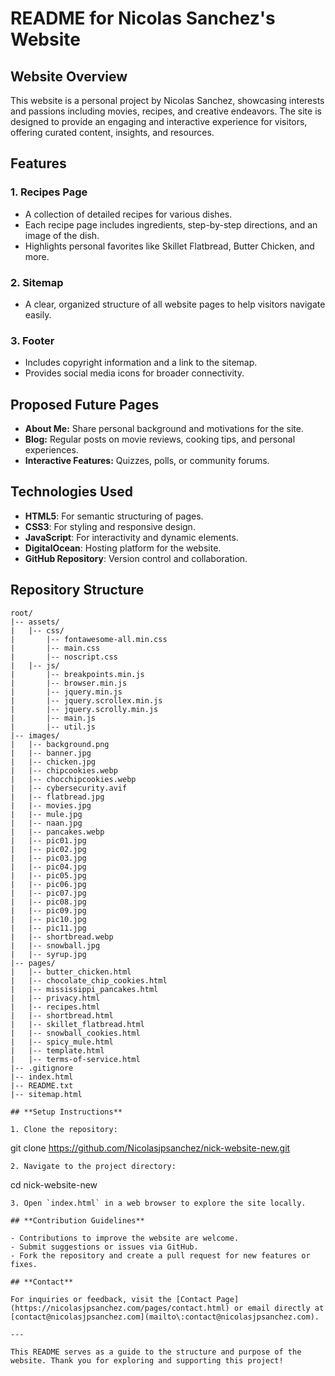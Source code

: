# README for Nicolas Sanchez's Website

## **Website Overview**

This website is a personal project by Nicolas Sanchez, showcasing interests and passions including movies, recipes, and creative endeavors. The site is designed to provide an engaging and interactive experience for visitors, offering curated content, insights, and resources.

## **Features**


### **1. Recipes Page**

- A collection of detailed recipes for various dishes.
- Each recipe page includes ingredients, step-by-step directions, and an image of the dish.
- Highlights personal favorites like Skillet Flatbread, Butter Chicken, and more.


### **2. Sitemap**

- A clear, organized structure of all website pages to help visitors navigate easily.

### **3. Footer**

- Includes copyright information and a link to the sitemap.
- Provides social media icons for broader connectivity.

## **Proposed Future Pages**

- **About Me:** Share personal background and motivations for the site.
- **Blog:** Regular posts on movie reviews, cooking tips, and personal experiences.
- **Interactive Features:** Quizzes, polls, or community forums.

## **Technologies Used**

- **HTML5**: For semantic structuring of pages.
- **CSS3**: For styling and responsive design.
- **JavaScript**: For interactivity and dynamic elements.
- **DigitalOcean**: Hosting platform for the website.
- **GitHub Repository**: Version control and collaboration.

## **Repository Structure**

```
root/
|-- assets/
|   |-- css/
|       |-- fontawesome-all.min.css
|       |-- main.css
|       |-- noscript.css
|   |-- js/
|       |-- breakpoints.min.js
|       |-- browser.min.js
|       |-- jquery.min.js
|       |-- jquery.scrollex.min.js
|       |-- jquery.scrolly.min.js
|       |-- main.js
|       |-- util.js
|-- images/
|   |-- background.png
|   |-- banner.jpg
|   |-- chicken.jpg
|   |-- chipcookies.webp
|   |-- chocchipcookies.webp
|   |-- cybersecurity.avif
|   |-- flatbread.jpg
|   |-- movies.jpg
|   |-- mule.jpg
|   |-- naan.jpg
|   |-- pancakes.webp
|   |-- pic01.jpg
|   |-- pic02.jpg
|   |-- pic03.jpg
|   |-- pic04.jpg
|   |-- pic05.jpg
|   |-- pic06.jpg
|   |-- pic07.jpg
|   |-- pic08.jpg
|   |-- pic09.jpg
|   |-- pic10.jpg
|   |-- pic11.jpg
|   |-- shortbread.webp
|   |-- snowball.jpg
|   |-- syrup.jpg
|-- pages/
|   |-- butter_chicken.html
|   |-- chocolate_chip_cookies.html
|   |-- mississippi_pancakes.html
|   |-- privacy.html
|   |-- recipes.html
|   |-- shortbread.html
|   |-- skillet_flatbread.html
|   |-- snowball_cookies.html
|   |-- spicy_mule.html
|   |-- template.html
|   |-- terms-of-service.html
|-- .gitignore
|-- index.html
|-- README.txt
|-- sitemap.html

## **Setup Instructions**

1. Clone the repository:
   ```
   git clone https://github.com/Nicolasjpsanchez/nick-website-new.git
   ```
2. Navigate to the project directory:
   ```
   cd nick-website-new
   ```
3. Open `index.html` in a web browser to explore the site locally.

## **Contribution Guidelines**

- Contributions to improve the website are welcome.
- Submit suggestions or issues via GitHub.
- Fork the repository and create a pull request for new features or fixes.

## **Contact**

For inquiries or feedback, visit the [Contact Page](https://nicolasjpsanchez.com/pages/contact.html) or email directly at [contact@nicolasjpsanchez.com](mailto\:contact@nicolasjpsanchez.com).

---

This README serves as a guide to the structure and purpose of the website. Thank you for exploring and supporting this project!

